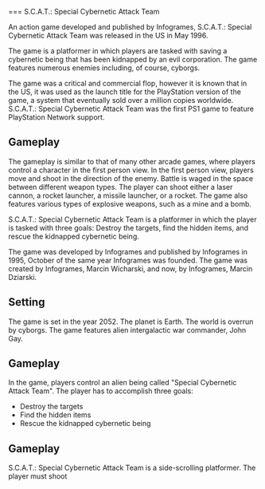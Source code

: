 
===
S.C.A.T.: Special Cybernetic Attack Team

An action game developed and published by Infogrames, S.C.A.T.: Special Cybernetic Attack Team was released in the US in May 1996.

The game is a platformer in which players are tasked with saving a cybernetic being that has been kidnapped by an evil corporation. The game features numerous enemies including, of course, cyborgs.

The game was a critical and commercial flop, however it is known that in the US, it was used as the launch title for the PlayStation version of the game, a system that eventually sold over a million copies worldwide. S.C.A.T.: Special Cybernetic Attack Team was the first PS1 game to feature PlayStation Network support.

## Gameplay

The gameplay is similar to that of many other arcade games, where players control a character in the first person view. In the first person view, players move and shoot in the direction of the enemy. Battle is waged in the space between different weapon types. The player can shoot either a laser cannon, a rocket launcher, a missile launcher, or a rocket. The game also features various types of explosive weapons, such as a mine and a bomb.

S.C.A.T.: Special Cybernetic Attack Team is a platformer in which the player is tasked with three goals: Destroy the targets, find the hidden items, and rescue the kidnapped cybernetic being.

The game was developed by Infogrames and published by Infogrames in 1995, October of the same year Infogrames was founded. The game was created by Infogrames, Marcin Wicharski, and now, by Infogrames, Marcin Dziarski.

## Setting

The game is set in the year 2052. The planet is Earth. The world is overrun by cyborgs. The game features alien intergalactic war commander, John Gay.

## Gameplay

In the game, players control an alien being called "Special Cybernetic Attack Team". The player has to accomplish three goals:

*   Destroy the targets
*   Find the hidden items
*   Rescue the kidnapped cybernetic being

## Gameplay

S.C.A.T.: Special Cybernetic Attack Team is a side-scrolling platformer. The player must shoot
